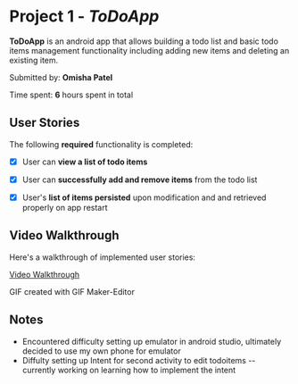 # Project 1 - *ToDoApp*

**ToDoApp** is an android app that allows building a todo list and basic todo items management functionality including adding new items and deleting an existing item.

Submitted by: **Omisha Patel**

Time spent: **6** hours spent in total

## User Stories

The following **required** functionality is completed:

* [x] User can **view a list of todo items**
* [x] User can **successfully add and remove items** from the todo list
* [x] User's **list of items persisted** upon modification and and retrieved properly on app restart


## Video Walkthrough

Here's a walkthrough of implemented user stories:

[Video Walkthrough](https://imgur.com/a/AccAtzr)

GIF created with GIF Maker-Editor

## Notes

* Encountered difficulty setting up emulator in android studio, ultimately decided to use my own phone for emulator
* Diffulty setting up Intent for second activity to edit todoitems -- currently working on learning how to implement the intent

